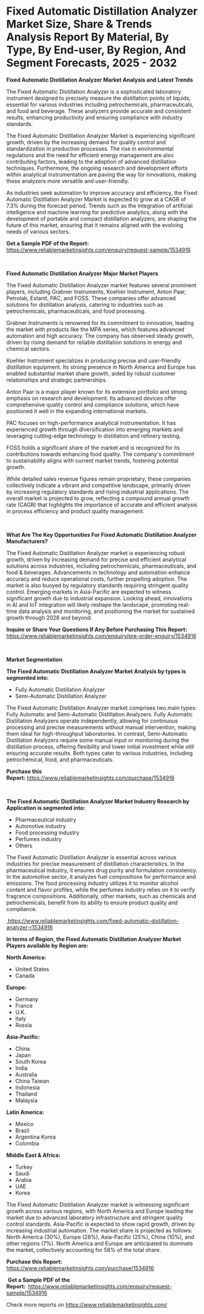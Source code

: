 <p><h1>Fixed Automatic Distillation Analyzer Market Size, Share & Trends Analysis Report By Material, By Type, By End-user, By Region, And Segment Forecasts, 2025 - 2032</h1></p><p><strong>Fixed Automatic Distillation Analyzer Market Analysis and Latest Trends</strong></p>
<p><p>The Fixed Automatic Distillation Analyzer is a sophisticated laboratory instrument designed to precisely measure the distillation points of liquids, essential for various industries including petrochemicals, pharmaceuticals, and food and beverage. These analyzers provide accurate and consistent results, enhancing productivity and ensuring compliance with industry standards.</p><p>The Fixed Automatic Distillation Analyzer Market is experiencing significant growth, driven by the increasing demand for quality control and standardization in production processes. The rise in environmental regulations and the need for efficient energy management are also contributing factors, leading to the adoption of advanced distillation techniques. Furthermore, the ongoing research and development efforts within analytical instrumentation are paving the way for innovations, making these analyzers more versatile and user-friendly.</p><p>As industries seek automation to improve accuracy and efficiency, the Fixed Automatic Distillation Analyzer Market is expected to grow at a CAGR of 7.3% during the forecast period. Trends such as the integration of artificial intelligence and machine learning for predictive analytics, along with the development of portable and compact distillation analyzers, are shaping the future of this market, ensuring that it remains aligned with the evolving needs of various sectors.</p></p>
<p><strong>Get a Sample PDF of the Report:&nbsp;</strong> <a href="https://www.reliablemarketinsights.com/enquiry/request-sample/1534916?utm_campaign=2179&utm_medium=2&utm_source=Github&utm_content=ia&utm_term=27022025&utm_id=fixed-automatic-distillation-analyzer">https://www.reliablemarketinsights.com/enquiry/request-sample/1534916</a></p>
<p>&nbsp;</p>
<p><strong>Fixed Automatic Distillation Analyzer Major Market Players</strong></p>
<p><p>The Fixed Automatic Distillation Analyzer market features several prominent players, including Grabner Instruments, Koehler Instrument, Anton Paar, Petrolab, Estanit, PAC, and FOSS. These companies offer advanced solutions for distillation analysis, catering to industries such as petrochemicals, pharmaceuticals, and food processing.</p><p>Grabner Instruments is renowned for its commitment to innovation, leading the market with products like the MPA series, which features advanced automation and high accuracy. The company has observed steady growth, driven by rising demand for reliable distillation solutions in energy and chemical sectors. </p><p>Koehler Instrument specializes in producing precise and user-friendly distillation equipment. Its strong presence in North America and Europe has enabled substantial market share growth, aided by robust customer relationships and strategic partnerships. </p><p>Anton Paar is a major player known for its extensive portfolio and strong emphasis on research and development. Its advanced devices offer comprehensive quality control and compliance solutions, which have positioned it well in the expanding international markets.</p><p>PAC focuses on high-performance analytical instrumentation. It has experienced growth through diversification into emerging markets and leveraging cutting-edge technology in distillation and refinery testing. </p><p>FOSS holds a significant share of the market and is recognized for its contributions towards enhancing food quality. The company's commitment to sustainability aligns with current market trends, fostering potential growth.</p><p>While detailed sales revenue figures remain proprietary, these companies collectively indicate a vibrant and competitive landscape, primarily driven by increasing regulatory standards and rising industrial applications. The overall market is projected to grow, reflecting a compound annual growth rate (CAGR) that highlights the importance of accurate and efficient analysis in process efficiency and product quality management.</p></p>
<p>&nbsp;</p>
<p><strong>What Are The Key Opportunities For Fixed Automatic Distillation Analyzer Manufacturers?</strong></p>
<p><p>The Fixed Automatic Distillation Analyzer market is experiencing robust growth, driven by increasing demand for precise and efficient analytical solutions across industries, including petrochemicals, pharmaceuticals, and food & beverages. Advancements in technology and automation enhance accuracy and reduce operational costs, further propelling adoption. The market is also buoyed by regulatory standards requiring stringent quality control. Emerging markets in Asia-Pacific are expected to witness significant growth due to industrial expansion. Looking ahead, innovations in AI and IoT integration will likely reshape the landscape, promoting real-time data analysis and monitoring, and positioning the market for sustained growth through 2028 and beyond.</p></p>
<p><strong>Inquire or Share Your Questions If Any Before Purchasing This Report:</strong> <a href="https://www.reliablemarketinsights.com/enquiry/pre-order-enquiry/1534916?utm_campaign=2179&utm_medium=2&utm_source=Github&utm_content=ia&utm_term=27022025&utm_id=fixed-automatic-distillation-analyzer">https://www.reliablemarketinsights.com/enquiry/pre-order-enquiry/1534916</a></p>
<p>&nbsp;</p>
<p><strong>Market Segmentation</strong></p>
<p><strong>The Fixed Automatic Distillation Analyzer Market Analysis by types is segmented into:</strong></p>
<p><ul><li>Fully Automatic Distillation Analyzer</li><li>Semi-Automatic Distillation Analyzer</li></ul></p>
<p><p>The Fixed Automatic Distillation Analyzer market comprises two main types: Fully Automatic and Semi-Automatic Distillation Analyzers. Fully Automatic Distillation Analyzers operate independently, allowing for continuous processing and precise measurements without manual intervention, making them ideal for high-throughput laboratories. In contrast, Semi-Automatic Distillation Analyzers require some manual input or monitoring during the distillation process, offering flexibility and lower initial investment while still ensuring accurate results. Both types cater to various industries, including petrochemical, food, and pharmaceuticals.</p></p>
<p><strong>Purchase this Report:&nbsp;</strong><a href="https://www.reliablemarketinsights.com/purchase/1534916?utm_campaign=2179&utm_medium=2&utm_source=Github&utm_content=ia&utm_term=27022025&utm_id=fixed-automatic-distillation-analyzer">https://www.reliablemarketinsights.com/purchase/1534916</a></p>
<p>&nbsp;</p>
<p><strong>The Fixed Automatic Distillation Analyzer Market Industry Research by Application is segmented into:</strong></p>
<p><ul><li>Pharmaceutical industry</li><li>Automotive industry</li><li>Food processing industry</li><li>Perfumes industry</li><li>Others</li></ul></p>
<p><p>The Fixed Automatic Distillation Analyzer is essential across various industries for precise measurement of distillation characteristics. In the pharmaceutical industry, it ensures drug purity and formulation consistency. In the automotive sector, it analyzes fuel compositions for performance and emissions. The food processing industry utilizes it to monitor alcohol content and flavor profiles, while the perfumes industry relies on it to verify fragrance compositions. Additionally, other markets, such as chemicals and petrochemicals, benefit from its ability to ensure product quality and compliance.</p></p>
<p><a href="https://www.reliablemarketinsights.com/fixed-automatic-distillation-analyzer-r1534916?utm_campaign=2179&utm_medium=2&utm_source=Github&utm_content=ia&utm_term=27022025&utm_id=fixed-automatic-distillation-analyzer">&nbsp;https://www.reliablemarketinsights.com/fixed-automatic-distillation-analyzer-r1534916</a></p>
<p><strong>In terms of Region, the Fixed Automatic Distillation Analyzer Market Players available by Region are:</strong></p>
<p>
    <p> <strong> North America: </strong>
        <ul>
            <li>United States</li>
            <li>Canada</li>
        </ul>
        </p> 
    <p> <strong> Europe: </strong>
        <ul>
            <li>Germany</li>
            <li>France</li>
            <li>U.K.</li>
            <li>Italy</li>
            <li>Russia</li>
        </ul>
        </p> 
    <p> <strong> Asia-Pacific: </strong>
        <ul>
            <li>China</li>
            <li>Japan</li>
            <li>South Korea</li>
            <li>India</li>
            <li>Australia</li>
            <li>China Taiwan</li>
            <li>Indonesia</li>
            <li>Thailand</li>
            <li>Malaysia</li>
        </ul>
        </p> 
    <p> <strong> Latin America: </strong>
        <ul>
            <li>Mexico</li>
            <li>Brazil</li>
            <li>Argentina Korea</li>
            <li>Colombia</li>
        </ul>
        </p> 
    <p> <strong> Middle East & Africa: </strong>
        <ul>
            <li>Turkey</li>
            <li>Saudi</li>
            <li>Arabia</li>
            <li>UAE</li>
            <li>Korea</li>
        </ul>
    </p>
    </p>
<p><p>The Fixed Automatic Distillation Analyzer market is witnessing significant growth across various regions, with North America and Europe leading the market due to advanced laboratory infrastructure and stringent quality control standards. Asia-Pacific is expected to show rapid growth, driven by increasing industrial automation. The market share is projected as follows: North America (30%), Europe (28%), Asia-Pacific (25%), China (10%), and other regions (7%). North America and Europe are anticipated to dominate the market, collectively accounting for 58% of the total share.</p></p>
<p><strong>Purchase this Report: </strong><a href="https://www.reliablemarketinsights.com/purchase/1534916?utm_campaign=2179&utm_medium=2&utm_source=Github&utm_content=ia&utm_term=27022025&utm_id=fixed-automatic-distillation-analyzer">https://www.reliablemarketinsights.com/purchase/1534916</a></p>
<p>&nbsp;<strong>Get a Sample PDF of the Report:&nbsp;&nbsp;</strong><a href="https://www.reliablemarketinsights.com/enquiry/request-sample/1534916?utm_campaign=2179&utm_medium=2&utm_source=Github&utm_content=ia&utm_term=27022025&utm_id=fixed-automatic-distillation-analyzer">https://www.reliablemarketinsights.com/enquiry/request-sample/1534916</a></p>
<p><strong></strong></p>
<p>Check more reports on <a href="https://www.reliablemarketinsights.com/?utm_campaign=2179&utm_medium=2&utm_source=Github&utm_content=ia&utm_term=27022025&utm_id=fixed-automatic-distillation-analyzer">https://www.reliablemarketinsights.com/</a></p>